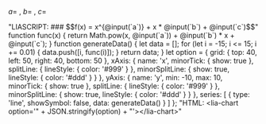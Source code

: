 
$a =$ <script modify="false" input="range" step="1"   min="-1"  max="6"  value="2" output="a">@input</script>,
$b =$ <script modify="false" input="range" step="0.1" min="-10" max="10" value="0" output="b">@input</script>,
$c =$ <script modify="false" input="range" step="0.1" min="-10" max="10" value="0" output="c">@input</script>

<script modify="false" run-once style="display: inline-block; width: 100%">
"LIASCRIPT: ### $$f(x) = x^{@input(`a`)} + x * @input(`b`) + @input(`c`)$$"
</script>

<script run-once style="display: inline-block; width: 100%">
function func(x) {
  return Math.pow(x,  @input(`a`)) + @input(`b`) * x + @input(`c`);
}

function generateData() {
  let data = [];
  for (let i = -15; i <= 15; i += 0.01) {
    data.push([i, func(i)]);
  }
  return data;
}

let option = {
  grid: { top: 40, left: 50, right: 40, bottom: 50 },
  xAxis: {
    name: 'x',
    minorTick: { show: true },
    splitLine: { lineStyle: { color: '#999' } },
    minorSplitLine: { show: true, lineStyle: { color: '#ddd' } }
  },
  yAxis: {
    name: 'y', min: -10, max: 10,
    minorTick: { show: true },
    splitLine: { lineStyle: { color: '#999' } },
    minorSplitLine: { show: true, lineStyle: { color: '#ddd' } }
  },
  series: [
    {
      type: 'line',
      showSymbol: false,
      data: generateData()
    }
  ]
};

"HTML: <lia-chart option='" + JSON.stringify(option) + "'></lia-chart>"
</script>
